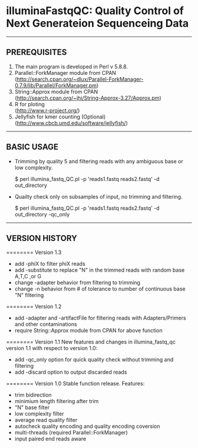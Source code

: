 illuminaFastqQC: Quality Control of Next Generateion Sequenceing Data
=======

-------------
PREREQUISITES
-------------

1. The main program is developed in Perl v 5.8.8.
2. Parallel::ForkManager module from CPAN   
   (http://search.cpan.org/~dlux/Parallel-ForkManager-0.7.9/lib/Parallel/ForkManager.pm)
3. String::Approx module from CPAN   
   (http://search.cpan.org/~jhi/String-Approx-3.27/Approx.pm)
4. R for ploting                 
   (http://www.r-project.org/)                             
5. Jellyfish for kmer counting   (Optional) 
   (http://www.cbcb.umd.edu/software/jellyfish/) 

-----------
BASIC USAGE
-----------

* Trimming by quality 5 and filtering reads with any ambiguous base or low complexity.

  $ perl illumina_fastq_QC.pl -p 'reads1.fastq reads2.fastq' -d out_directory

* Quailty check only on subsamples of input, no trimming and filtering. 

  $ perl illumina_fastq_QC.pl -p 'reads1.fastq reads2.fastq' -d out_directory -qc_only 

---------------
VERSION HISTORY
---------------
======== Version 1.3
- add -phiX to filter phiX reads
- add -substitute to replace "N" in the trimmed reads with random base A,T,C ,or G
- change -adapter behavior from filtering to trimming
- change -n behavior from # of tolerance to number of continuous base "N" filtering

======== Version 1.2
- add -adapter and -artifactFile for filtering reads with Adapters/Primers and other contaminations
- require String::Approx module from CPAN for above function

======== Version 1.1
New features and changes in illumina_fastq_qc  version 1.1 with respect to version 1.0:
- add -qc_only option for quick quality check without trimming and filtering
- add -discard option to output discarded reads

======== Version 1.0
Stable function release.
Features:
- trim bidirection
- minimium length filtering after trim
- "N" base filter
- low complexity filter
- average read quality filter
- autocheck quality encoding and quality encoding coversion
- multi-threads  (required Parallel::ForkManager)
- input paired end reads aware

